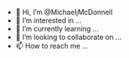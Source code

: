 - 👋 Hi, I’m @MichaeljMcDonnell
- 👀 I’m interested in ...
- 🌱 I’m currently learning ...
- 💞️ I’m looking to collaborate on ...
- 📫 How to reach me ...

<!---
MichaeljMcDonnell/MichaeljMcDonnell is a ✨ special ✨ repository because its `README.md` (this file) appears on your GitHub profile.
You can click the Preview link to take a look at your changes.
--->

